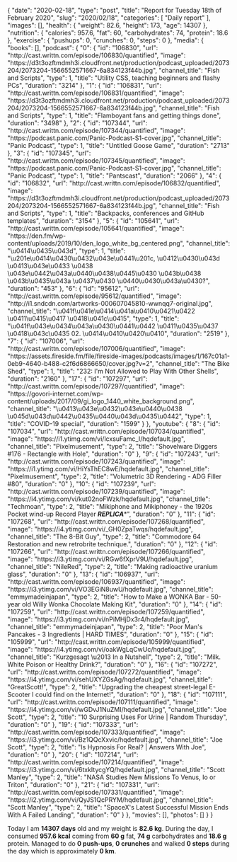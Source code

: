 {
    "date": "2020-02-18",
    "type": "post",
    "title": "Report for Tuesday 18th of February 2020",
    "slug": "2020\/02\/18",
    "categories": [
        "Daily report"
    ],
    "images": [],
    "health": {
        "weight": 82.6,
        "height": 173,
        "age": 14307
    },
    "nutrition": {
        "calories": 957.6,
        "fat": 60,
        "carbohydrates": 74,
        "protein": 18.6
    },
    "exercise": {
        "pushups": 0,
        "crunches": 0,
        "steps": 0
    },
    "media": {
        "books": [],
        "podcast": {
            "0": {
                "id": "106830",
                "url": "http:\/\/cast.writtn.com\/episode\/106830\/quantified",
                "image": "https:\/\/d3t3ozftmdmh3i.cloudfront.net\/production\/podcast_uploaded\/2073204\/2073204-1566552571667-6a834123f44b.jpg",
                "channel_title": "Fish and Scripts",
                "type": 1,
                "title": "Utility CSS, teaching beginners and flashy PCs",
                "duration": "3214"
            },
            "1": {
                "id": "106831",
                "url": "http:\/\/cast.writtn.com\/episode\/106831\/quantified",
                "image": "https:\/\/d3t3ozftmdmh3i.cloudfront.net\/production\/podcast_uploaded\/2073204\/2073204-1566552571667-6a834123f44b.jpg",
                "channel_title": "Fish and Scripts",
                "type": 1,
                "title": "Flamboyant fans and getting things done",
                "duration": "3498"
            },
            "2": {
                "id": "107344",
                "url": "http:\/\/cast.writtn.com\/episode\/107344\/quantified",
                "image": "https:\/\/podcast.panic.com\/Panic-Podcast-S1-cover.jpg",
                "channel_title": "Panic Podcast",
                "type": 1,
                "title": "Untitled Goose Game",
                "duration": "2713"
            },
            "3": {
                "id": "107345",
                "url": "http:\/\/cast.writtn.com\/episode\/107345\/quantified",
                "image": "https:\/\/podcast.panic.com\/Panic-Podcast-S1-cover.jpg",
                "channel_title": "Panic Podcast",
                "type": 1,
                "title": "Pantscast",
                "duration": "2066"
            },
            "4": {
                "id": "106832",
                "url": "http:\/\/cast.writtn.com\/episode\/106832\/quantified",
                "image": "https:\/\/d3t3ozftmdmh3i.cloudfront.net\/production\/podcast_uploaded\/2073204\/2073204-1566552571667-6a834123f44b.jpg",
                "channel_title": "Fish and Scripts",
                "type": 1,
                "title": "Backpacks, conferences and GitHub templates",
                "duration": "3154"
            },
            "5": {
                "id": "105641",
                "url": "http:\/\/cast.writtn.com\/episode\/105641\/quantified",
                "image": "https:\/\/den.fm\/wp-content\/uploads\/2019\/10\/den_logo_white_bg_centered.png",
                "channel_title": "\u0414\u0435\u043d",
                "type": 1,
                "title": "\u201e\u0414\u0430\u0432\u043e\u0441\u201c, \u0412\u0430\u043d \u0413\u043e\u0433 \u0438 \u043e\u0442\u043a\u0440\u0438\u0445\u0430 \u043b\u0438 \u043b\u0435\u043a \u0437\u0430 \u0440\u0430\u043a\u0430?",
                "duration": "453"
            },
            "6": {
                "id": "95612",
                "url": "http:\/\/cast.writtn.com\/episode\/95612\/quantified",
                "image": "http:\/\/i1.sndcdn.com\/artworks-000607045810-wwnqq7-original.jpg",
                "channel_title": "\u041f\u041e\u0414\u041a\u0410\u0421\u0422 \u0411\u0415\u0417 \u0418\u041c\u0415",
                "type": 1,
                "title": "\u041f\u043e\u0434\u043a\u0430\u0441\u0442 \u0411\u0435\u0437 \u0418\u043c\u0435 02. \u0414\u0410\u0420\u0410",
                "duration": "2519"
            },
            "7": {
                "id": "107006",
                "url": "http:\/\/cast.writtn.com\/episode\/107006\/quantified",
                "image": "https:\/\/assets.fireside.fm\/file\/fireside-images\/podcasts\/images\/1\/167c01a1-0eb9-4640-b488-c2f6d6866650\/cover.jpg?v=2",
                "channel_title": "The Bike Shed",
                "type": 1,
                "title": "232: I'm Not Allowed to Play With Other Shells",
                "duration": "2160"
            },
            "17": {
                "id": "107297",
                "url": "http:\/\/cast.writtn.com\/episode\/107297\/quantified",
                "image": "https:\/\/govori-internet.com\/wp-content\/uploads\/2017\/09\/gi_logo_1440_white_background.png",
                "channel_title": "\u0413\u043e\u0432\u043e\u0440\u0438 \u045d\u043d\u0442\u0435\u0440\u043d\u0435\u0442",
                "type": 1,
                "title": "COVID-19 special",
                "duration": "1599"
            }
        },
        "youtube": {
            "8": {
                "id": "107034",
                "url": "http:\/\/cast.writtn.com\/episode\/107034\/quantified",
                "image": "https:\/\/i1.ytimg.com\/vi\/lcxsuFamc_I\/hqdefault.jpg",
                "channel_title": "Pixelmusement",
                "type": 2,
                "title": "Shovelware Diggers #176 - Rectangle with Hole",
                "duration": "0"
            },
            "9": {
                "id": "107243",
                "url": "http:\/\/cast.writtn.com\/episode\/107243\/quantified",
                "image": "https:\/\/i1.ytimg.com\/vi\/HiYsThEC8wE\/hqdefault.jpg",
                "channel_title": "Pixelmusement",
                "type": 2,
                "title": "Volumetric 3D Rendering - ADG Filler #80",
                "duration": "0"
            },
            "10": {
                "id": "107239",
                "url": "http:\/\/cast.writtn.com\/episode\/107239\/quantified",
                "image": "https:\/\/i4.ytimg.com\/vi\/kut02noFWzk\/hqdefault.jpg",
                "channel_title": "Techmoan",
                "type": 2,
                "title": "Mikiphone and Mikiphoney - the 1920s Pocket wind-up Record Player *********REPLICA**********",
                "duration": "0"
            },
            "11": {
                "id": "107268",
                "url": "http:\/\/cast.writtn.com\/episode\/107268\/quantified",
                "image": "https:\/\/i4.ytimg.com\/vi\/_GH0ZpaTwqs\/hqdefault.jpg",
                "channel_title": "The 8-Bit Guy",
                "type": 2,
                "title": "Commodore 64 Restoration and new retrobrite technique.",
                "duration": "0"
            },
            "12": {
                "id": "107266",
                "url": "http:\/\/cast.writtn.com\/episode\/107266\/quantified",
                "image": "https:\/\/i3.ytimg.com\/vi\/RGw6fXprV9U\/hqdefault.jpg",
                "channel_title": "NileRed",
                "type": 2,
                "title": "Making radioactive uranium glass",
                "duration": "0"
            },
            "13": {
                "id": "106937",
                "url": "http:\/\/cast.writtn.com\/episode\/106937\/quantified",
                "image": "https:\/\/i3.ytimg.com\/vi\/VO3EGiN8uwU\/hqdefault.jpg",
                "channel_title": "emmymadeinjapan",
                "type": 2,
                "title": "How to Make a WONKA Bar - 50-year old Willy Wonka Chocolate Making Kit",
                "duration": "0"
            },
            "14": {
                "id": "107259",
                "url": "http:\/\/cast.writtn.com\/episode\/107259\/quantified",
                "image": "https:\/\/i3.ytimg.com\/vi\/nPiMHjDx3r4\/hqdefault.jpg",
                "channel_title": "emmymadeinjapan",
                "type": 2,
                "title": "Poor Man's Pancakes - 3 Ingredients | HARD TIMES",
                "duration": "0"
            },
            "15": {
                "id": "105999",
                "url": "http:\/\/cast.writtn.com\/episode\/105999\/quantified",
                "image": "https:\/\/i4.ytimg.com\/vi\/oakWgLqCwUc\/hqdefault.jpg",
                "channel_title": "Kurzgesagt \u2013 In a Nutshell",
                "type": 2,
                "title": "Milk. White Poison or Healthy Drink?",
                "duration": "0"
            },
            "16": {
                "id": "107272",
                "url": "http:\/\/cast.writtn.com\/episode\/107272\/quantified",
                "image": "https:\/\/i4.ytimg.com\/vi\/sehUXYZGsAg\/hqdefault.jpg",
                "channel_title": "GreatScott!",
                "type": 2,
                "title": "Upgrading the cheapest street-legal E-Scooter I could find on the Internet!",
                "duration": "0"
            },
            "18": {
                "id": "107111",
                "url": "http:\/\/cast.writtn.com\/episode\/107111\/quantified",
                "image": "https:\/\/i4.ytimg.com\/vi\/wGDvJ1NuZMI\/hqdefault.jpg",
                "channel_title": "Joe Scott",
                "type": 2,
                "title": "10 Surprising Uses For Urine | Random Thursday",
                "duration": "0"
            },
            "19": {
                "id": "107333",
                "url": "http:\/\/cast.writtn.com\/episode\/107333\/quantified",
                "image": "https:\/\/i3.ytimg.com\/vi\/Bz1QQcXxvic\/hqdefault.jpg",
                "channel_title": "Joe Scott",
                "type": 2,
                "title": "Is Hypnosis For Real? | Answers With Joe",
                "duration": "0"
            },
            "20": {
                "id": "107214",
                "url": "http:\/\/cast.writtn.com\/episode\/107214\/quantified",
                "image": "https:\/\/i3.ytimg.com\/vi\/6txkItycgYQ\/hqdefault.jpg",
                "channel_title": "Scott Manley",
                "type": 2,
                "title": "NASA Studies New Missions To Venus, Io or Triton",
                "duration": "0"
            },
            "21": {
                "id": "107331",
                "url": "http:\/\/cast.writtn.com\/episode\/107331\/quantified",
                "image": "https:\/\/i2.ytimg.com\/vi\/QyJS1QcPRYM\/hqdefault.jpg",
                "channel_title": "Scott Manley",
                "type": 2,
                "title": "SpaceX's Latest Successful Mission Ends With A Failed Landing",
                "duration": "0"
            }
        },
        "movies": [],
        "photos": []
    }
}

Today I am <strong>14307 days</strong> old and my weight is <strong>82.6 kg</strong>. During the day, I consumed <strong>957.6 kcal</strong> coming from <strong>60 g</strong> fat, <strong>74 g</strong> carbohydrates and <strong>18.6 g</strong> protein. Managed to do <strong>0 push-ups</strong>, <strong>0 crunches</strong> and walked <strong>0 steps</strong> during the day which is approximately <strong>0 km</strong>.
